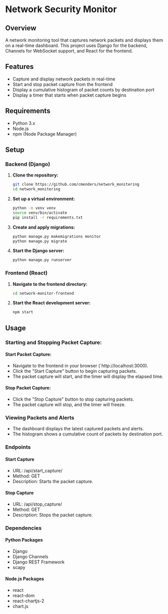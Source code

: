 # Network Security Monitor

## Overview

A network monitoring tool that captures network packets and displays them on a real-time dashboard. This project uses Django for the backend, Channels for WebSocket support, and React for the frontend.

## Features

<!-- - **Packet Capturing:** Captures TCP, UDP, ICMP, DNS, HTTP/HTTPS, and ARP packets.
- **Traffic Analysis:** Detects port scanning, high volume traffic, and logs alerts.
- **Verbose Mode:** Option to print detailed information about all captured packets. -->
- Capture and display network packets in real-time
- Start and stop packet capture from the frontend
- Display a cumulative histogram of packet counts by destination port
- Display a timer that starts when packet capture begins

## Requirements

- Python 3.x
- Node.js 
- npm (Node Package Manager)

## Setup

### Backend (Django)

1. **Clone the repository:**
    ```bash
    git clone https://github.com/cmenders/network_monitering
    cd network_monitering
    ```

2. **Set up a virtual environment:**
    ```bash
    python -m venv venv
    source venv/bin/activate  
    pip install -r requirements.txt
    ```

3. **Create and apply migrations:**
    ```bash
    python manage.py makemigrations monitor
    python manage.py migrate
    ```

4. **Start the Django server:**
    ```bash
    python manage.py runserver
    ```

### Frontend (React)

1. **Navigate to the frontend directory:**
    ```bash
    cd network-monitor-frontend
    ```

2. **Start the React development server:**
    ```bash
    npm start
    ```

## Usage

### Starting and Stopping Packet Capture:

#### Start Packet Capture:
- Navigate to the frontend in your browser (`http://localhost:3000).
- Click the "Start Capture" button to begin capturing packets.
- The packet capture will start, and the timer will display the elapsed time.

#### Stop Packet Capture:
- Click the "Stop Capture" button to stop capturing packets.
- The packet capture will stop, and the timer will freeze.

### Viewing Packets and Alerts

- The dashboard displays the latest captured packets and alerts.
- The histogram shows a cumulative count of packets by destination port.

### Endpoints

#### Start Capture
- URL: /api/start_capture/
- Method: GET
- Description: Starts the packet capture.

#### Stop Capture
- URL: /api/stop_capture/
- Method: GET
- Description: Stops the packet capture.

### Dependencies

#### Python Packages
- Django
- Django Channels
- Django REST Framework
- scapy

#### Node.js Packages
- react
- react-dom
- react-chartjs-2
- chart.js